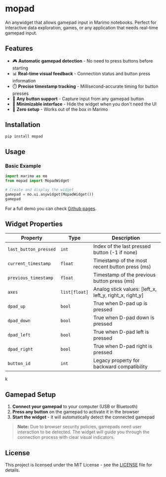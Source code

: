 # mopad

An anywidget that allows gamepad input in Marimo notebooks. Perfect for interactive data exploration, games, or any application that needs real-time gamepad input.

## Features

- 🎮 **Automatic gamepad detection** - No need to press buttons before starting
- 📊 **Real-time visual feedback** - Connection status and button press information  
- ⏱️ **Precise timestamp tracking** - Millisecond-accurate timing for button presses
- 🔗 **Any button support** - Capture input from any gamepad button
- 🔧 **Minimizable interface** - Hide the widget when you don't need the UI
- 🚀 **Zero setup** - Works out of the box in Marimo

## Installation

```bash
pip install mopad
```

## Usage

### Basic Example

```python
import marimo as mo
from mopad import MopadWidget

# Create and display the widget
gamepad = mo.ui.anywidget(MopadWidget())
gamepad
```

For a full demo you can check [Github pages](https://koaning.github.io/mopad/).

## Widget Properties

| Property | Type | Description |
|----------|------|-------------|
| `last_button_pressed` | `int` | Index of the last pressed button (-1 if none) |
| `current_timestamp` | `float` | Timestamp of the most recent button press (ms) |
| `previous_timestamp` | `float` | Timestamp of the previous button press (ms) |
| `axes` | `list[float]` | Analog stick values: [left_x, left_y, right_x, right_y] |
| `dpad_up` | `bool` | True when D-pad up is pressed |
| `dpad_down` | `bool` | True when D-pad down is pressed |
| `dpad_left` | `bool` | True when D-pad left is pressed |
| `dpad_right` | `bool` | True when D-pad right is pressed |
| `button_id` | `int` | Legacy property for backward compatibility |
k
## Gamepad Setup

1. **Connect your gamepad** to your computer (USB or Bluetooth)
2. **Press any button** on the gamepad to activate it in the browser
3. **Start the widget** - it will automatically detect the connected gamepad

> **Note:** Due to browser security policies, gamepads need user interaction to be detected. The widget will guide you through the connection process with clear visual indicators.


## License

This project is licensed under the MIT License - see the [LICENSE](LICENSE) file for details.